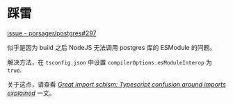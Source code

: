 # 踩雷

[issue - porsager/postgres#297](https://github.com/porsager/postgres/issues/297)

似乎是因为 build 之后 NodeJS 无法调用 postgres 库的 ESModule 的问题。

解决方法，在 `tsconfig.json` 中设置 `compilerOptions.esModuleInterop` 为 `true`.

关于这点，请查看 *[Great import schism: Typescript confusion around imports explained](https://itnext.io/great-import-schism-typescript-confusion-around-imports-explained-d512fc6769c2)* 一文。

